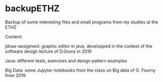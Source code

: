 # backupETHZ
Backup of some interesting files and small programs from my studies at the ETHZ

Content:

jdraw-assigment: graphic editor in java, developped in the context of the software design lecture of D.Grunz in 2019

Java: different tests, exercises and design pattern examples

Big Data: some Jupyter notebooks from the class on Big data of G. Fourny from 2019


